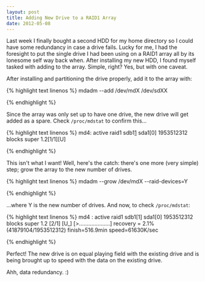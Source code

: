 ```yaml
---
layout: post
title: Adding New Drive to a RAID1 Array
date: 2012-05-08
---
```


Last week I finally bought a second HDD for my home directory so I could have some redundancy in case a drive fails. Lucky for me, I had the foresight to put the single drive I had been using on a RAID1 array all by its lonesome self way back when. After installing my new HDD, I found myself tasked with adding to the array. Simple, right? Yes, but with one caveat.

After installing and partitioning the drive properly, add it to the array with:

{% highlight text linenos %}
mdadm --add /dev/mdX /dev/sdXX

{% endhighlight %}

Since the array was only set up to have one drive, the new drive will get added as a spare. Check <code>/proc/mdstat</code> to confirm this...

{% highlight text linenos %}
md4: active raid1 sdb1[1](S) sda1[0]
   1953512312 blocks super 1.2[1/1][U]

{% endhighlight %}

This isn't what I want! Well, here's the catch: there's one more (very simple) step; grow the array to the new number of drives.

{% highlight text linenos %}
mdadm --grow /dev/mdX --raid-devices=Y

{% endhighlight %}

...where Y is the new number of drives. And now, to check <code>/proc/mdstat</code>:


{% highlight text linenos %}
md4 : active raid1 sdb1[1] sda1[0]
      1953512312 blocks super 1.2 [2/1] [U_]
      [>....................]  recovery =  2.1% (41879104/1953512312) finish=516.9min speed=61630K/sec

{% endhighlight %}

Perfect! The new drive is on equal playing field with the existing drive and is being brought up to speed with the data on the existing drive.

Ahh, data redundancy. :)
